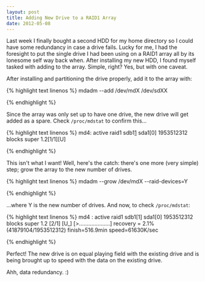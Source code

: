 ```yaml
---
layout: post
title: Adding New Drive to a RAID1 Array
date: 2012-05-08
---
```


Last week I finally bought a second HDD for my home directory so I could have some redundancy in case a drive fails. Lucky for me, I had the foresight to put the single drive I had been using on a RAID1 array all by its lonesome self way back when. After installing my new HDD, I found myself tasked with adding to the array. Simple, right? Yes, but with one caveat.

After installing and partitioning the drive properly, add it to the array with:

{% highlight text linenos %}
mdadm --add /dev/mdX /dev/sdXX

{% endhighlight %}

Since the array was only set up to have one drive, the new drive will get added as a spare. Check <code>/proc/mdstat</code> to confirm this...

{% highlight text linenos %}
md4: active raid1 sdb1[1](S) sda1[0]
   1953512312 blocks super 1.2[1/1][U]

{% endhighlight %}

This isn't what I want! Well, here's the catch: there's one more (very simple) step; grow the array to the new number of drives.

{% highlight text linenos %}
mdadm --grow /dev/mdX --raid-devices=Y

{% endhighlight %}

...where Y is the new number of drives. And now, to check <code>/proc/mdstat</code>:


{% highlight text linenos %}
md4 : active raid1 sdb1[1] sda1[0]
      1953512312 blocks super 1.2 [2/1] [U_]
      [>....................]  recovery =  2.1% (41879104/1953512312) finish=516.9min speed=61630K/sec

{% endhighlight %}

Perfect! The new drive is on equal playing field with the existing drive and is being brought up to speed with the data on the existing drive.

Ahh, data redundancy. :)
